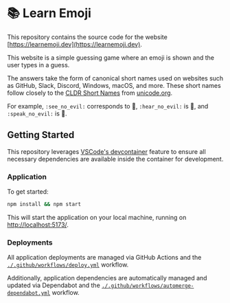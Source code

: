 # 📚 Learn Emoji

This repository contains the source code for the website [https://learnemoji.dev](https://learnemoji.dev).

This website is a simple guessing game where an emoji is shown and the user types in a guess.

The answers take the form of canonical short names used on websites such as GitHub, Slack, Discord, Windows, macOS, and more. These short names follow closely to the [CLDR Short Names](https://unicode.org/emoji/charts/full-emoji-list.html) from [unicode.org](https://unicode.org).

For example, `:see_no_evil:` corresponds to :see_no_evil:, `:hear_no_evil:` is :hear_no_evil:, and `:speak_no_evil:` is :speak_no_evil:.

## Getting Started

This repository leverages [VSCode's devcontainer](https://code.visualstudio.com/docs/remote/containers) feature to ensure all necessary dependencies are available inside the container for development.

### Application

To get started:

```bash
npm install && npm start
```

This will start the application on your local machine, running on [http://localhost:5173/](http://localhost:5173).

### Deployments

All application deployments are managed via GitHub Actions and the [`./.github/workflows/deploy.yml`](./.github/workflows/deploy.yml) workflow.

Additionally, application dependencies are automatically managed and updated via Dependabot and the [`./.github/workflows/automerge-dependabot.yml`](./.github/workflows/automerge-dependabot.yml) workflow.
